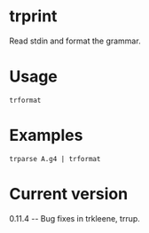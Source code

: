 # trprint

Read stdin and format the grammar.

# Usage

    trformat

# Examples

    trparse A.g4 | trformat

# Current version

0.11.4 -- Bug fixes in trkleene, trrup.
